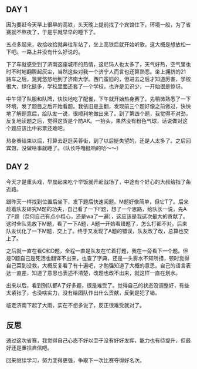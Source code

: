 ## DAY 1
  因为要赶今天早上很早的高铁，头天晚上提前找了个宾馆住下。环境一般，为了省赛就不熬夜了，于是乎就早早的睡下了。

  五点多起来，收拾收拾就奔往车站了，坐上高铁后就开始听歌，这大概是想放松一下吧。一路上并没有什么好说的。

  下了车就感受到了济南这座城市的热情，这尼玛人也太多了，天气好热，空气里也时不时地翻腾起灰尘，当然这些对我一个济宁人而言也还算熟悉。坐上拥挤的21路车之后，晃晃悠悠地到了济南大学。西门蛮旧的，但进去之后才知道厉害，学校很大，绿化挺多，学校里面还套了一个学校，也许是见识少，一开始很是惊讶。

  中午领了队服和队牌，快快地吃了配餐，下午就开始热身赛了。先稍微熟悉了一下环境，发了题目之后开始看题。我依旧是主翻，发现前三个题好像之前做过，快快地了解题意后，给队友一说，很顺利地做出来了。到了第四个题，我觉得不对劲，反复地读题之后，觉得这货是个防AK。一抬头，果然没有粉色气球，话说做对这个题应该比中彩票还难吧。

  热身赛结束以后，打算去逛逛芙蓉街，到了以后挺失望的，还是人太多了。之后回宾馆，没做啥事就睡了。（队长呼噜挺响的哈～～）
## DAY 2
  今天才是重头戏，早晨起来吃个早饭就开赴战场了，中途有个好心的大叔给指了条近路。

  跟昨天一样找到位置后坐下，发下题后快速阅题。M题好像简单，但它T了。后来趁着队友研究M题的功夫，自己看了一下F题，想了一个思路，给队长一说，先A了F题（奈何自己有点小粗心，还是wa了一遍），这应该是我这次最大的贡献了。这时全队先放下M题，看了一下A题，A题一开始看错题了，怎么打都不对。后来队友优化了一下M题，交上了。终于又发现了A题的错误，队友改了改，总算也交上了。

  之后就一直在看C和D题，全程一直是队友在忙着打题，我在一旁看下一个题。但是D题自己是死活也翻译不出来，也查了字典，还是一头雾水不知所措，顿时觉得自己菜到没救，大概反复看了有十遍吧，才勉强知道了大概的意思。自己的语言表达一直差，知道了意思也表述不清楚，改题也改不出来，就这样一直在划水。

  出来以后，看到别队都A了好多题，很是难受了。觉得自己的状态没调整好，有些太紧张了，也没啥实力，没有给团队作出什么贡献，反倒是犯了错。

  临走济南下起了大雨，实在不想多说了，反正很难受就对了。
## 反思
  通过这次省赛，我觉得自己心态不好以至于没有好好发挥，能力也有待提升，但最好还是重拾自信吧。

  回来继续学习，努力变得更强，争取下一次比赛夺得好名次。
